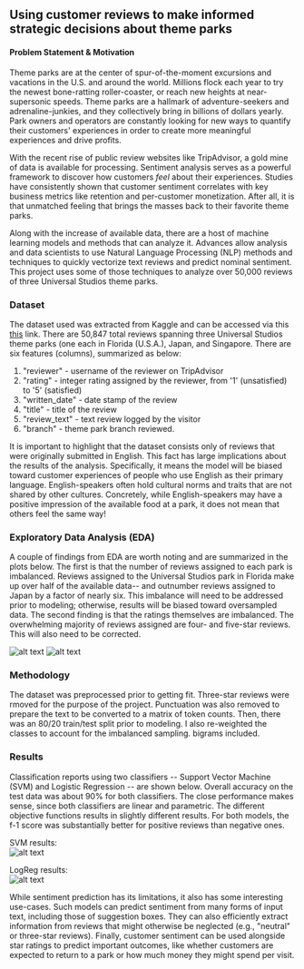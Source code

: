 ## Using customer reviews to make informed strategic decisions about theme parks

#### Problem Statement & Motivation

Theme parks are at the center of spur-of-the-moment excursions and vacations in the U.S. and around the world. Millions flock each year to try the newest bone-ratting roller-coaster, or reach new heights at near-supersonic speeds. Theme parks are a hallmark of adventure-seekers and adrenaline-junkies, and they collectively bring in billions of dollars yearly. Park owners and operators are constantly looking for new ways to quantify their customers' experiences in order to create more meaningful experiences and drive profits. 

With the recent rise of public review websites like TripAdvisor, a gold mine of data is available for processing. Sentiment analysis serves as a powerful framework to discover how customers *feel* about their experiences. Studies have consistently shown that customer sentiment correlates with key business metrics like retention and per-customer monetization. After all, it is that unmatched feeling that brings the masses back to their favorite theme parks. 

Along with the increase of available data, there are a host of machine learning models and methods that can analyze it. Advances allow analysis and data scientists to use Natural Language Processing (NLP) methods and techniques to quickly vectorize text reviews and predict nominal sentiment. This project uses some of those techniques to analyze over 50,000 reviews of three Universal Studios theme parks.

### Dataset

The dataset used was extracted from Kaggle and can be accessed via this [this](https://www.kaggle.com/dwiknrd/reviewuniversalstudio) link. There are 50,847 total reviews spanning three Universal Studios theme parks (one each in Florida (U.S.A.), Japan, and Singapore. There are six features (columns), summarized as below:

1.  "reviewer" - username of the reviewer on TripAdvisor
2.  "rating" - integer rating assigned by the reviewer, from '1' (unsatisfied) to '5' (satisfied)
3.  "written_date" - date stamp of the review
4.  "title" - title of the review
5.  "review_text" - text review logged by the visitor
6.  "branch" - theme park branch reviewed.

It is important to highlight that the dataset consists only of reviews that were originally submitted in English. This fact has large implications about the results of the analysis. Specifically, it means the model will be biased toward customer experiences of people who use English as their primary language. English-speakers often hold cultural norms and traits that are not shared by other cultures. Concretely, while English-speakers may have a positive impression of the available food at a park, it does not mean that others feel the same way!

### Exploratory Data Analysis (EDA)

A couple of findings from EDA are worth noting and are summarized in the plots below. The first is that the number of reviews assigned to each park is imbalanced. Reviews assigned to the Universal Studios park in Florida make up over half of the available data-- and outnumber reviews assigned to Japan by a factor of nearly six. This imbalance will need to be addressed prior to modeling; otherwise, results will be biased toward oversampled data. The second finding is that the ratings themselves are imbalanced. The overwhelming majority of reviews assigned are four- and five-star reviews. This will also need to be corrected.

![alt text](https://github.com/agushansky/sentiment_analysis/blob/main/images/rating_dist.png?raw=true)
![alt text](https://github.com/agushansky/sentiment_analysis/blob/main/images/park_dist.png?raw=true)

### Methodology

The dataset was preprocessed prior to getting fit. Three-star reviews were rmoved for the purpose of the project. Punctuation was also removed to prepare the text to be converted to a matrix of token counts. Then, there was an 80/20 train/test split prior to modeling. I also re-weighted the classes to account for the imbalanced sampling. bigrams included.

### Results

Classification reports using two classifiers -- Support Vector Machine (SVM) and Logistic Regression -- are shown below. Overall accuracy on the test data was about 90% for both classifiers. The close performance makes sense, since both classifiers are linear and parametric. The different objective functions results in slightly different results. For both models, the f-1 score was substantially better for positive reviews than negative ones. 

SVM results:  
![alt text](https://github.com/agushansky/sentiment_analysis/blob/main/images/svm_results.jpg?raw=true)

LogReg results:  
![alt text](https://github.com/agushansky/sentiment_analysis/blob/main/images/logistic_reg_results.jpg?raw=true)

While sentiment prediction has its limitations, it also has some interesting use-cases. Such models can predict sentiment from many forms of input text, including those of suggestion boxes. They can also efficiently extract information from reviews that might otherwise be neglected (e.g., "neutral" or three-star reviews). Finally, customer sentiment can be used alongside star ratings to predict important outcomes, like whether customers are expected to return to a park or how much money they might spend per visit.
